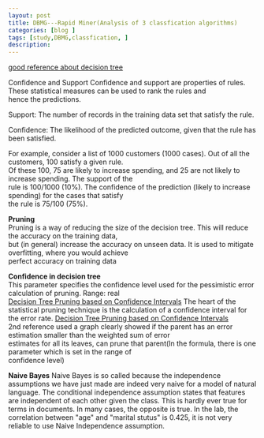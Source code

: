 ```yaml
---
layout: post
title: DBMG---Rapid Miner(Analysis of 3 classfication algorithms)
categories: [blog ]
tags: [study,DBMG,classfication, ]
description: 
---  
```


[good reference about decision tree](http://www.saedsayad.com/decision_tree.htm "good reference about decision tree")

Confidence and Support
Confidence and support are properties of rules. These statistical measures can be used to rank the rules and  
hence the predictions.

Support: The number of records in the training data set that satisfy the rule.

Confidence: The likelihood of the predicted outcome, given that the rule has been satisfied.

For example, consider a list of 1000 customers (1000 cases). Out of all the customers, 100 satisfy a given rule.  
Of these 100, 75 are likely to increase spending, and 25 are not likely to increase spending. The support of the  
rule is 100/1000 (10%). The confidence of the prediction (likely to increase spending) for the cases that satisfy  
the rule is 75/100 (75%).

**Pruning**  
Pruning is a way of reducing the size of the decision tree. This will reduce the accuracy on the training data,  
but (in general) increase the accuracy on unseen data. It is used to mitigate overfitting, where you would achieve   
perfect accuracy on training data

**Confidence in decision tree**  
This parameter specifies the confidence level used for the pessimistic error calculation of pruning. Range: real   
[Decision Tree Pruning based on Confidence Intervals](http://www.saedsayad.com/decision_tree.htm "good reference about decision tree")
The heart of the statistical pruning technique is the calculation of a confidence interval for the error rate. 
[Decision Tree Pruning based on Confidence Intervals](http://www.saedsayad.com/decision_tree_overfitting.htm)  
2nd reference used a graph clearly showed if the parent has an error estimation smaller than the weighted sum of error  
estimates for all its leaves, can prune that parent(In the formula, there is one parameter which is set in the range of  
confidence level)

**Naive Bayes**
Naive Bayes is so called because the independence assumptions we have just made are indeed very naive for a model of natural language. The conditional independence assumption states that features are independent of each other given the class. This is hardly ever true for  terms in documents. In many cases, the opposite is true.
In the lab, the correlation between "age" and "marital stutus" is  0.425, it is not very reliable to use Naive Independence assumption. 
